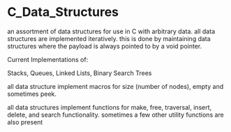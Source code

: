 # C_Data_Structures
an assortment of data structures for use in C with arbitrary data.
all data structures are implemented iteratively.
this is done by maintaining data structures where the payload is 
always pointed to by a void pointer. 

Current Implementations of:

Stacks,
Queues,
Linked Lists,
Binary Search Trees

all data structure implement macros for size (number of nodes), empty and
sometimes peek. 

all data structures implement functions for make, free, traversal, insert,
delete, and search functionality. sometimes a few other utility functions are
also present

